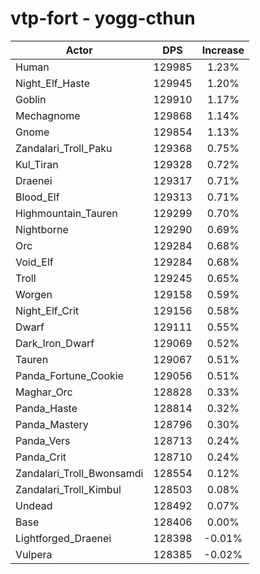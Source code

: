 # vtp-fort - yogg-cthun
| Actor | DPS | Increase |
|---|:---:|:---:|
|Human|129985|1.23%|
|Night_Elf_Haste|129945|1.20%|
|Goblin|129910|1.17%|
|Mechagnome|129868|1.14%|
|Gnome|129854|1.13%|
|Zandalari_Troll_Paku|129368|0.75%|
|Kul_Tiran|129328|0.72%|
|Draenei|129317|0.71%|
|Blood_Elf|129313|0.71%|
|Highmountain_Tauren|129299|0.70%|
|Nightborne|129290|0.69%|
|Orc|129284|0.68%|
|Void_Elf|129284|0.68%|
|Troll|129245|0.65%|
|Worgen|129158|0.59%|
|Night_Elf_Crit|129156|0.58%|
|Dwarf|129111|0.55%|
|Dark_Iron_Dwarf|129069|0.52%|
|Tauren|129067|0.51%|
|Panda_Fortune_Cookie|129056|0.51%|
|Maghar_Orc|128828|0.33%|
|Panda_Haste|128814|0.32%|
|Panda_Mastery|128796|0.30%|
|Panda_Vers|128713|0.24%|
|Panda_Crit|128710|0.24%|
|Zandalari_Troll_Bwonsamdi|128554|0.12%|
|Zandalari_Troll_Kimbul|128503|0.08%|
|Undead|128492|0.07%|
|Base|128406|0.00%|
|Lightforged_Draenei|128398|-0.01%|
|Vulpera|128385|-0.02%|
